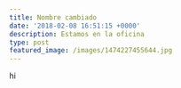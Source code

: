 ```yaml
---
title: Nombre cambiado
date: '2018-02-08 16:51:15 +0000'
description: Estamos en la oficina
type: post
featured_image: /images/1474227455644.jpg
---
```

hi
